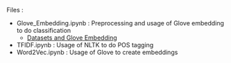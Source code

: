 Files :
- Glove_Embedding.ipynb : Preprocessing and usage of Glove embedding to do classification
	- <a href='https://drive.google.com/drive/folders/1OPl_69k0fu03SIqmhJsYvXA9jV5TnU-Z?usp=sharing'>Datasets and Glove Embedding </a>
- TFIDF.ipynb : Usage of NLTK to do POS tagging
- Word2Vec.ipynb : Usage of Glove to create embeddings

